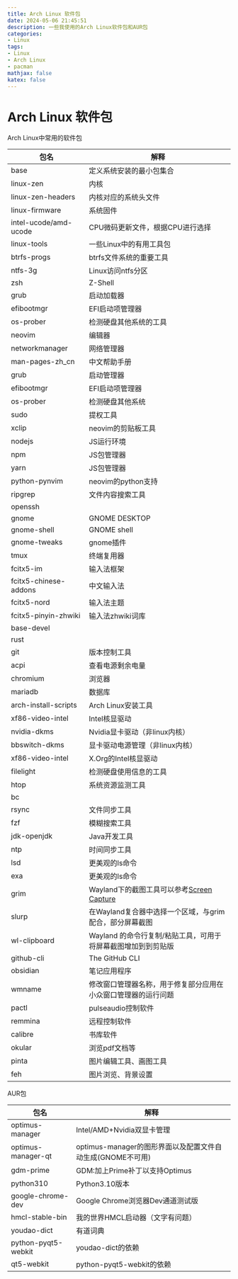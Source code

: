 ```yaml
---
title: Arch Linux 软件包
date: 2024-05-06 21:45:51
description: 一些我使用的Arch Linux软件包和AUR包
categories:
- Linux
tags:
- Linux
- Arch Linux
- pacman
mathjax: false
katex: false
---
```


# Arch Linux 软件包

Arch Linux中常用的软件包

| 包名                  | 解释                                                                                         |
|-----------------------|----------------------------------------------------------------------------------------------|
| base                  | 定义系统安装的最小包集合                                                                     |
| linux-zen             | 内核                                                                                         |
| linux-zen-headers     | 内核对应的系统头文件                                                                         |
| linux-firmware        | 系统固件                                                                                     |
| intel-ucode/amd-ucode | CPU微码更新文件，根据CPU进行选择                                                             |
| linux-tools           | 一些Linux中的有用工具包                                                                      |
| btrfs-progs           | btrfs文件系统的重要工具                                                                      |
| ntfs-3g               | Linux访问ntfs分区                                                                            |
| zsh                   | Z-Shell                                                                                      |
| grub                  | 启动加载器                                                                                   |
| efibootmgr            | EFI启动项管理器                                                                              |
| os-prober             | 检测硬盘其他系统的工具                                                                       |
| neovim                | 编辑器                                                                                       |
| networkmanager        | 网络管理器                                                                                   |
| man-pages-zh\_cn      | 中文帮助手册                                                                                 |
| grub                  | 启动管理器                                                                                   |
| efibootmgr            | EFI启动项管理器                                                                              |
| os-prober             | 检测硬盘其他系统                                                                             |
| sudo                  | 提权工具                                                                                     |
| xclip                 | neovim的剪贴板工具                                                                           |
| nodejs                | JS运行环境                                                                                   |
| npm                   | JS包管理器                                                                                   |
| yarn                  | JS包管理器                                                                                   |
| python-pynvim         | neovim的python支持                                                                           |
| ripgrep               | 文件内容搜索工具                                                                             |
| openssh               |                                                                                              |
| gnome                 | GNOME DESKTOP                                                                                |
| gnome-shell           | GNOME shell                                                                                  |
| gnome-tweaks          | gnome插件                                                                                    |
| tmux                  | 终端复用器                                                                                   |
| fcitx5-im             | 输入法框架                                                                                   |
| fcitx5-chinese-addons | 中文输入法                                                                                   |
| fcitx5-nord           | 输入法主题                                                                                   |
| fcitx5-pinyin-zhwiki  | 输入法zhwiki词库                                                                             |
| base-devel            |                                                                                              |
| rust                  |                                                                                              |
| git                   | 版本控制工具                                                                                 |
| acpi                  | 查看电源剩余电量                                                                             |
| chromium              | 浏览器                                                                                       |
| mariadb               | 数据库                                                                                       |
| arch-install-scripts  | Arch Linux安装工具                                                                           |
| xf86-video-intel      | Intel核显驱动                                                                                |
| nvidia-dkms           | Nvidia显卡驱动（非linux内核）                                                                |
| bbswitch-dkms         | 显卡驱动电源管理（非linux内核）                                                              |
| xf86-video-intel      | X.Org的Intel核显驱动                                                                         |
| filelight             | 检测硬盘使用信息的工具                                                                       |
| htop                  | 系统资源监测工具                                                                             |
| bc                    |                                                                                              |
| rsync                 | 文件同步工具                                                                                 |
| fzf                   | 模糊搜索工具                                                                                 |
| jdk-openjdk           | Java开发工具                                                                                 |
| ntp                   | 时间同步工具                                                                                 |
| lsd                   | 更美观的ls命令                                                                               |
| exa                   | 更美观的ls命令                                                                               |
| grim                  | Wayland下的截图工具可以参考[Screen Capture](https://wiki.archlinux.org/title/Screen_capture) |
| slurp                 | 在Wayland复合器中选择一个区域，与grim配合，部分屏幕截图                                      |
| wl-clipboard          | Wayland 的命令行复制/粘贴工具，可用于将屏幕截图增加到到剪贴版                                |
| github-cli            | The GitHub CLI                                                                               |
| obsidian              | 笔记应用程序                                                                                 |
| wmname                | 修改窗口管理器名称，用于修复部分应用在小众窗口管理器的运行问题                               |
| pactl                 | pulseaudio控制软件                                                                           |
| remmina               | 远程控制软件                                                                                 |
| calibre               | 书库软件                                                                                     |
| okular                | 浏览pdf文档等                                                                                |
| pinta                 | 图片编辑工具、画图工具                                                                       |
| feh                   | 图片浏览、背景设置                                                                           |

AUR包

| 包名                | 解释                                                       |
|---------------------|------------------------------------------------------------|
| optimus-manager     | Intel/AMD+Nvidia双显卡管理                                 |
| optimus-manager-qt  | optimus-manager的图形界面以及配置文件自动生成(GNOME不可用) |
| gdm-prime           | GDM\:加上Prime补丁以支持Optimus                            |
| python310           | Python3.10版本                                             |
| google-chrome-dev   | Google Chrome浏览器Dev通道测试版                           |
| hmcl-stable-bin     | 我的世界HMCL启动器（文字有问题）                           |
| youdao-dict         | 有道词典                                                   |
| python-pyqt5-webkit | youdao-dict的依赖                                          |
| qt5-webkit          | python-pyqt5-webkit的依赖                                  |
